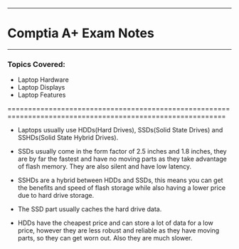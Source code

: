 ------------------------------------
# Comptia A+ Exam Notes
------------------------------------
### Topics Covered:

* Laptop Hardware
* Laptop Displays
* Laptop Features

===========================================================================================================

 - Laptops usually use HDDs(Hard Drives), SSDs(Solid State Drives) and SSHDs(Solid State Hybrid Drives).

 - SSDs usually come in the form factor of 2.5 inches and 1.8 inches, they are by far the fastest and 
 have no moving parts as they take advantage of flash memory. They are also silent and have low latency.

 - SSHDs are a hybrid between HDDs and SSDs, this means you can get the benefits and speed of flash storage
 while also having a lower price due to hard drive storage.
 - The SSD part usually caches the hard drive data.

 - HDDs have the cheapest price and can store a lot of data for a low price, however they are less robust and reliable as they have moving parts, so they can get worn out. Also they are much slower.